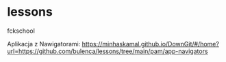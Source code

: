 # lessons
fckschool




Aplikacja z Nawigatorami: https://minhaskamal.github.io/DownGit/#/home?url=https://github.com/bulenca/lessons/tree/main/pam/app-navigators
